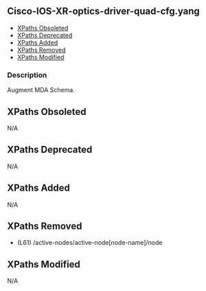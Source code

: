## Cisco-IOS-XR-optics-driver-quad-cfg.yang

- [XPaths Obsoleted](#xpaths-obsoleted)
- [XPaths Deprecated](#xpaths-deprecated)
- [XPaths Added](#xpaths-added)
- [XPaths Removed](#xpaths-removed)
- [XPaths Modified](#xpaths-modified)

### Description

Augment MDA Schema.

## XPaths Obsoleted

N/A

## XPaths Deprecated

N/A

## XPaths Added

N/A

## XPaths Removed

- (L61)	/active-nodes/active-node[node-name]/node

## XPaths Modified

N/A


